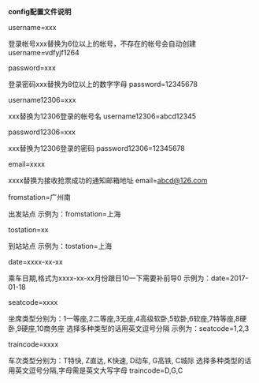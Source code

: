 
**config配置文件说明**

username=xxx

登录帐号xxx替换为6位以上的帐号，不存在的帐号会自动创建
username=vdfyjf1264

password=xxx

登录密码xxx替换为8位以上的数字字母
password=12345678

username12306=xxx

xxx替换为12306登录的帐号名
username12306=abcd12345

password12306=xxx

xxx替换为12306登录的密码
password12306=12345678

email=xxxx

xxxx替换为接收抢票成功的通知邮箱地址
email=abcd@126.com

fromstation=广州南 

出发站点
示例为：fromstation=上海

tostation=xx

到站站点
示例为：tostation=上海

date=xxxx-xx-xx

乘车日期,格式为xxxx-xx-xx月份跟日10一下需要补前导0
示例为：date=2017-01-18

seatcode=xxxx

坐席类型分别为：1一等座,2二等座,3无座,4高级软卧,5软卧,6软座,7特等座,8硬卧,9硬座,10商务座
选择多种类型的话用英文逗号分隔 示例为：seatcode=1,2,3


traincode=xxxx

车次类型分别为：T特快, Z直达, K快速, D动车, G高铁, C城际
选择多种类型的话用英文逗号分隔,字母需是英文大写字母 traincode=D,G,C
